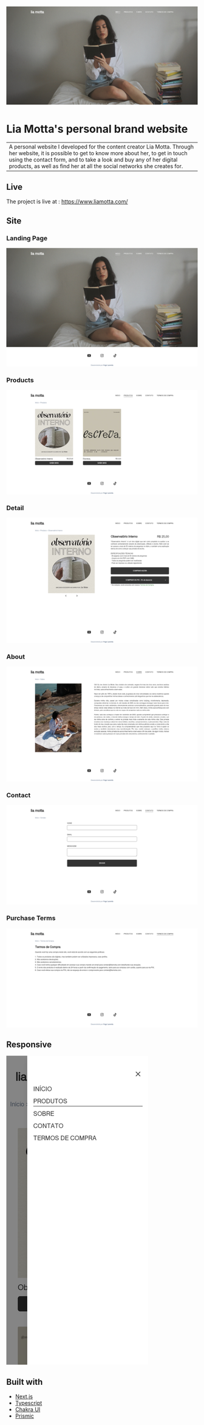 # ![WebApp](./public/readme/banner.png)
# Lia Motta's personal brand website
<table>
<tr>
<td>
  A personal website I developed for the content creator Lia Motta. Through her website, it is possible to get to know more about her, to get in touch using the contact form, and to take a look and buy any of her digital products, as well as find her at all the social networks she creates for.
</td>
</tr>
</table>


## Live
The project is live at :  https://www.liamotta.com/


## Site

### Landing Page

![](./public/readme/landing.png)

### Products
![](./public/readme/products.png)

### Detail
![](./public/readme/product_detail.png)

### About
![](./public/readme/about.png)

### Contact
![](./public/readme/contact.png)

### Purchase Terms
![](./public/readme/terms.png)

## Responsive

![](./public/readme/responsive.png)


## Built with 

- [Next.js](https://nextjs.org/)
- [Typescript](https://www.typescriptlang.org)
- [Chakra UI](https://chakra-ui.com) 
- [Prismic](https://prismic.io)
